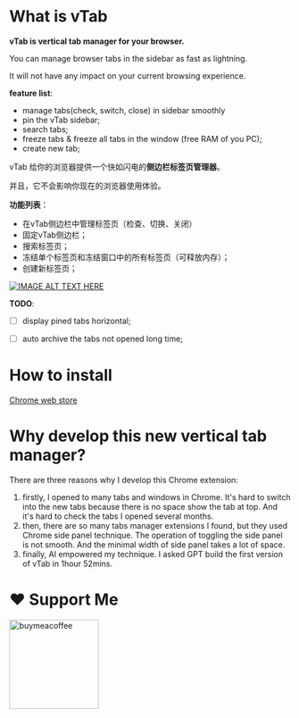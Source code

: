 # What is vTab

**vTab is vertical tab manager for your browser.**

You can manage browser tabs in the sidebar as fast as lightning.

It will not have any impact on your current browsing experience.

**feature list**: 
- manage tabs(check, switch, close) in sidebar smoothly
- pin the vTab sidebar;
- search tabs;
- freeze tabs & freeze all tabs in the window (free RAM of you PC);
- create new tab;

vTab 给你的浏览器提供一个快如闪电的**侧边栏标签页管理器**。

并且，它不会影响你现在的浏览器使用体验。

**功能列表**：
- 在vTab侧边栏中管理标签页（检查、切换、关闭）
- 固定vTab侧边栏；
- 搜索标签页；
- 冻结单个标签页和冻结窗口中的所有标签页（可释放内存）；
- 创建新标签页；

[![IMAGE ALT TEXT HERE](https://img.youtube.com/vi/OWsM3PU7UKA/0.jpg)](https://www.youtube.com/watch?v=OWsM3PU7UKA)

**TODO**:
- [ ] display pined tabs horizontal;
- [ ] auto archive the tabs not opened long time;


# How to install

[Chrome web store](https://chromewebstore.google.com/detail/vtab/fkmcgnjikengcgbeadhmdeneagpdgaea) 

# Why develop this new vertical tab manager?

There are three reasons why I develop this Chrome extension: 

1. firstly, I opened to many tabs and windows in Chrome. It's hard to switch into the new tabs because there is no space show the tab at top. And it's hard to check the tabs I opened several months.
2. then, there are so many tabs manager extensions I found, but they used Chrome side panel technique. The operation of toggling the side panel is not smooth. And the minimal width of side panel takes a lot of space.
3. finally, AI empowered my technique. I asked GPT build the first version of vTab in 1hour 52mins.

# ❤️ Support Me
<a href="https://www.buymeacoffee.com/wolf3cg" target="_blank">
<img src="https://cdn.buymeacoffee.com/buttons/v2/default-yellow.png" width="160" alt="buymeacoffee" />
</a>